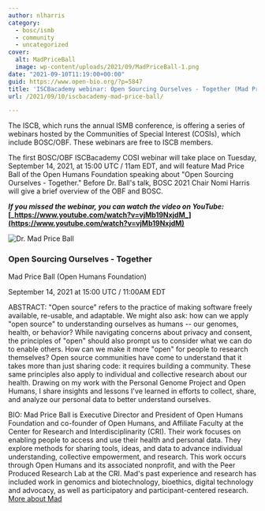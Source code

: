 ```yaml
---
author: nlharris
category:
  - bosc/ismb
  - community
  - uncategorized
cover:
  alt: MadPriceBall
  image: wp-content/uploads/2021/09/MadPriceBall-1.png
date: "2021-09-10T11:19:00+00:00"
guid: https://www.open-bio.org/?p=5847
title: 'ISCBacademy webinar: Open Sourcing Ourselves - Together (Mad Price Ball)'
url: /2021/09/10/iscbacademy-mad-price-ball/

---
```

The ISCB, which runs the annual ISMB conference, is offering a series of webinars hosted by the Communities of Special Interest (COSIs), which include BOSC/OBF. These webinars are free to ISCB members.

The first BOSC/OBF ISCBacademy COSI webinar will take place on Tuesday, September 14, 2021, at 15:00 UTC / 11am EDT, and will feature Mad Price Ball of the Open Humans Foundation speaking about "Open Sourcing Ourselves - Together." Before Dr. Ball's talk, BOSC 2021 Chair Nomi Harris will give a brief overview of the OBF and BOSC.

**_If you missed the webinar, you can watch the video on YouTube:_ [_https://www.youtube.com/watch?v=vjMb19NxjdM_](https://www.youtube.com/watch?v=vjMb19NxjdM)**

![Dr. Mad Price Ball](wp-content/uploads/2021/09/MadPriceBall-1.png)

### Open Sourcing Ourselves - Together

Mad Price Ball (Open Humans Foundation)  

September 14, 2021 at 15:00 UTC / 11:00AM EDT

ABSTRACT: "Open source" refers to the practice of making software freely available, re-usable, and adaptable. We might also ask: how can we apply "open source" to understanding ourselves as humans -- our genomes, health, or behavior? While navigating concerns about privacy and consent, the principles of "open" should also prompt us to consider what we can do to enable others. How can we make it more "open" for people to research themselves? Open source communities have come to understand that it takes more than just sharing code: it requires building a community. These same principles also apply to individual and collective research about our health. Drawing on my work with the Personal Genome Project and Open Humans, I share insights and lessons I've learned in efforts to collect, share, and analyze our personal data to better understand ourselves.

BIO: Mad Price Ball is Executive Director and President of Open Humans Foundation and co-founder of Open Humans, and Affiliate Faculty at the Center for Research and Interdisciplinarity (CRI). Their work focuses on enabling people to access and use their health and personal data. They explore methods for sharing tools, ideas, and data to advance individual understanding, collective empowerment, and research. This work occurs through Open Humans and its associated nonprofit, and with the Peer Produced Research Lab at the CRI. Mad's past experience and research has included work in genomics and biotechnology, bioethics, digital technology and advocacy, as well as participatory and participant-centered research. [More about Mad](http://www.madpriceball.net/)
